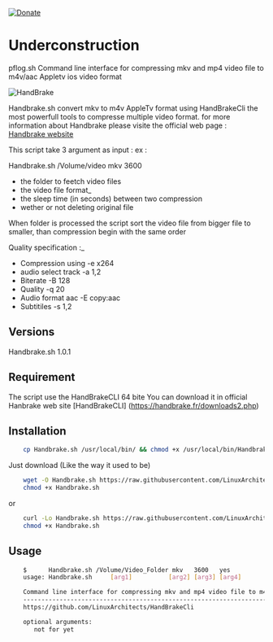 [![Donate](https://www.paypalobjects.com/en_US/i/btn/btn_donateCC_LG.gif)](https://www.paypal.com/cgi-bin/webscr?cmd=_s-xclick&hosted_button_id=WX4EKLLLV49WG)
  

Underconstruction
=============

pflog.sh Command line interface for compressing mkv and mp4 video file to m4v/aac Appletv ios video format

![HandBrake](https://handbrake.fr/img/logo.png)


Handbrake.sh convert mkv to m4v AppleTv format using HandBrakeCli the most powerfull tools to compresse multiple video format.
for more information about Handbrake please visite the official web page :
[ Handbrake website ](https://trac.handbrake.fr/wiki/CLIGuide)

This script take 3 argument as input :
ex :

Handbrake.sh /Volume/video mkv 3600

- the folder to feetch video files
- the video file format_
- the sleep time (in seconds) between two compression
- wether or not deleting original file

When folder is processed the script sort the video file from bigger file to smaller, than compression begin with the same order

Quality specification :_

- Compression using -e x264
- audio select track -a 1,2
- Biterate -B 128
- Quality -q 20
- Audio format aac -E copy:aac
- Subtitiles -s 1,2

Versions
--------
Handbrake.sh 1.0.1


Requirement
------------

The script use the HandBrakeCLI 64 bite
You can download it in official Hanbrake web site
[HandBrakeCLI] (https://handbrake.fr/downloads2.php)


Installation
------------





```bash
    cp Handbrake.sh /usr/local/bin/ && chmod +x /usr/local/bin/Handbrake.sh
```


Just download (Like the way it used to be)

```bash
    wget -O Handbrake.sh https://raw.githubusercontent.com/LinuxArchitects/HandBrakeCli/master/Handbrake.sh
    chmod +x Handbrake.sh
```
or

```bash
    curl -Lo Handbrake.sh https://raw.githubusercontent.com/LinuxArchitects/HandBrakeCli/master/Handbrake.sh
    chmod +x Handbrake.sh
```
Usage
-----

```bash
    $      Handbrake.sh /Volume/Video_Folder mkv   3600   yes
    usage: Handbrake.sh     [arg1]          [arg2] [arg3] [arg4]

    Command line interface for compressing mkv and mp4 video file to m4v/aac Appletv ios video format
    --------------------------------------------------------------------------
    https://github.com/LinuxArchitects/HandBrakeCli

    optional arguments:
       not for yet
```

